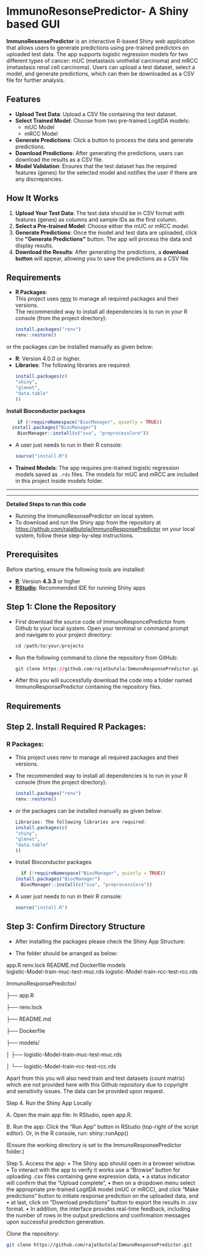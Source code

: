 # ImmunoResonsePredictor- A Shiny based GUI

**ImmunoResonsePredictor** is an interactive R-based Shiny web application that allows users to generate predictions using pre-trained predictors on uploaded test data. The app supports logistic regression models for two different types of cancer: mUC (metastasis urothelial carcinoma) and mRCC (metastasis renal cell carcinoma). Users can upload a test dataset, select a model, and generate predictions, which can then be downloaded as a CSV file for further analysis.

## Features

- **Upload Test Data**: Upload a CSV file containing the test dataset.
- **Select Trained Model**: Choose from two pre-trained LogitDA models:
  - mUC Model
  - mRCC Model
- **Generate Predictions**: Click a button to process the data and generate predictions.
- **Download Predictions**: After generating the predictions, users can download the results as a CSV file.
- **Model Validation**: Ensures that the test dataset has the required features (genes) for the selected model and notifies the user if there are any discrepancies.

## How It Works

1. **Upload Your Test Data**: The test data should be in CSV format with features (genes) as columns and sample IDs as the first column.
2. **Select a Pre-trained Model**: Choose either the mUC or mRCC model.
3. **Generate Predictions**: Once the model and test data are uploaded, click the **"Generate Predictions"** button. The app will process the data and display results.
4. **Download the Results**: After generating the predictions, a **download button** will appear, allowing you to save the predictions as a CSV file.

## Requirements

- **R Packages**:  
  This project uses [renv](https://rstudio.github.io/renv/) to manage all required packages and their versions.  
  The recommended way to install all dependencies is to run in your R console (from the project directory):

  ```r
  install.packages("renv")
  renv::restore()

or the packages can be installed manually as given below:
- **R**: Version 4.0.0 or higher.
- **Libraries**: The following libraries are required:
  ```r
  install.packages(c(
  "shiny",
  "glmnet",
  "data.table"
  ))

 **Install Bioconductor packages**
  ```r
      if (!requireNamespace("BiocManager", quietly = TRUE))
    install.packages("BiocManager")
      BiocManager::install(c("sva", "preprocessCore"))
```
- A user just needs to run in their R console:
  ```r
  source("install.R")

- **Trained Models**: The app requires pre-trained logistic regression models saved as `.rds` files. The models for mUC and mRCC are included in this project inside models folder.


---

---



**Detailed Steps to run this code**
- Running the ImmunoResonsePredictor on local system. 
- To download and run the Shiny app from the repository at https://github.com/rajatbutola/ImmunoResponsePredictor on your local system, follow these step-by-step instructions.

## Prerequisites

Before starting, ensure the following tools are installed:

- [**R**](https://cran.r-project.org/): Version **4.3.3** or higher  
- [**RStudio**](https://posit.co/download/rstudio-desktop/): Recommended IDE for running Shiny apps

## Step 1: Clone the Repository 
- First download the source code of ImmunoResponcePredictor from Github to your local system. Open your terminal or command prompt and navigate to your project directory:

  ```r
  cd /path/to/your/projects


- Run the following command to clone the repository from GitHub:

  ```r
  git clone https://github.com/rajatbutola/ImmunoResponsePredictor.git

- After this you will successfully download the code into a folder named ImmunoResponsePredictor containing the repository files.

## Requirements

## Step 2. Install Required R Packages:

### R Packages:
- This project uses renv to manage all required packages and their versions.
- The recommended way to install all dependencies is to run in your R console (from the project directory):

  ```r
  install.packages("renv")
  renv::restore()

- or the packages can be installed manually as given below:

  ```r
  Libraries: The following libraries are required:
  install.packages(c(
  "shiny",
  "glmnet",
  "data.table"
  ))

- Install Bioconductor packages
  ```r
    if (!requireNamespace("BiocManager", quietly = TRUE))
  install.packages("BiocManager")
    BiocManager::install(c("sva", "preprocessCore"))

- A user just needs to run in their R console:

  ```r
  source("install.R")


## Step 3: Confirm Directory Structure 
- After installing the packages please check the Shiny App Structure:

- The folder should be arranged as below:

app.R
renv.lock
README.md
Dockerfile
models\
    logistic-Model-train-muc-test-muc.rds
    logistic-Model-train-rcc-test-rcc.rds

ImmunoResponsePredictor/

 ├── app.R
 
 ├── renv.lock
 
 ├── README.md
 
 ├── Dockerfile
 
 ├── models/
 
 │   ├── logistic-Model-train-muc-test-muc.rds
 
 │   └── logistic-Model-train-rcc-test-rcc.rds


    
Apart from this you will also need train and test datasets (count matrix) which are not provided here with this Github repository due to copyright and sensitivity issues. The data can be provided upon request. 

Step 4. Run the Shiny App Locally

A.	Open the main app file:
In RStudio, open app.R.

B.	Run the app:
Click the “Run App” button in RStudio (top-right of the script editor).
Or, in the R console, run:
shiny::runApp()

(Ensure the working directory is set to the ImmunoResponsePredictor folder.)

Step 5. Access the app:
•	The Shiny app should open in a browser window.
•	To interact with the app to verify it works use a “Browse” button for uploading .csv files containing gene expression data, 
•	a status indicator will confirm that the “Upload complete”, 
•	then on a dropdown menu select the appropriate pre-trained LogitDA model (mUC or mRCC), and click “Make predictions” button to initiate response prediction on the uploaded data, and 
•	at last, click on “Download predictions” button to export the results in .csv format. 
•	In addition, the interface provides real-time feedback, including the number of rows in the output predictions and confirmation messages upon successful prediction generation.





Clone the repository:

```bash
git clone https://github.com/rajatbutola/ImmunoResponsePredictor.git

 
